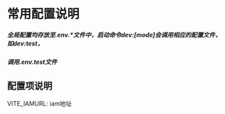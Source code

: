 # 常用配置说明

##### 全局配置均存放至.env.*文件中，启动命令dev:[mode]会调用相应的配置文件，如dev:test，
##### 调用.env.test文件


## 配置项说明
VITE_IAMURL: iam地址